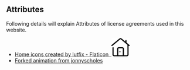## Attributes
Following details will explain Attributes of license agreements
used in this website.
- <a href="https://www.flaticon.com/free-icons/home" title="home icons">Home icons created by lutfix - Flaticon &nbsp;<img src="/res/home.png" height="50px"/></a>
- <a href="https://codepen.io/jonnyscholes/pen/QbKPdZ">Forked animation from jonnyscholes</a>
